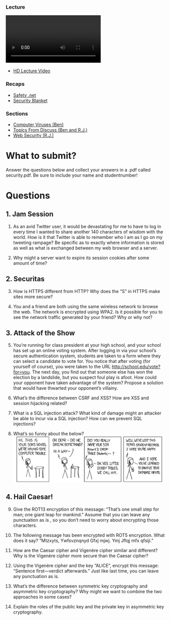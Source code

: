 ### Lecture <!-- pset6 Security -->

![videoplayer](http://cdn.computerscience1.net/2013/spring/lectures/6/lecture6-360p.mp4)

* [HD Lecture Video](http://cse1.net/video?v=lectures/6/lecture6)

### Recaps
* [Safety .net](http://cse1.net/recaps/14-onlinesec.html)
* [Security Blanket](http://cse1.net/recaps/15-datasec.html)

### Sections
* [Computer Viruses (Ben)](http://cse1.net/video?v=sections/6/computer_viruses/computer_viruses)
* [Topics From Discuss (Ben and R.J.)](http://cse1.net/video?v=sections/6/topics_from_discuss_week_6/topics_from_discuss_week_6)
* [Web Security (R.J.)](http://cse1.net/video?v=sections/6/web_security/web_security)

# What to submit?
Answer the questions below and collect your answers in a .pdf called security.pdf. Be sure to include your name and studentnumber!

# Questions

## 1. Jam Session
1. As an avid Twitter user, it would be devastating for me to have to log in every time I
wanted to share another 140 characters of wisdom with the world. How is it that Twitter is able to
remember who I am as I go on my tweeting rampage? Be specific as to exactly where information
is stored as well as what is exchanged between my web browser and a server.

2. Why might a server want to expire its session cookies after some amount of time?

## 2. Securitas
3. How is HTTPS different from HTTP? Why does the “S” in HTTPS make sites
more secure?

4. You and a friend are both using the same wireless network to browse the web. The
network is encrypted using WPA2. Is it possible for you to see the network traffic generated by
your friend? Why or why not?

## 3. Attack of the Show
5. You’re running for class president at your high school, and your school has set up
an online voting system. After logging in via your school’s secure authentication system, students
are taken to a form where they can select a candidate to vote for. You notice that after voting (for
yourself of course), you were taken to the URL http://school.edu/vote?for=you. The next
day, you find out that someone else has won the election by a landslide, but you suspect foul play
is afoot. How could your opponent have taken advantage of the system? Propose a solution that
would have thwarted your opponent’s villainy.

6. What’s the difference between CSRF and XSS? How are XSS and session hijacking
related?

7. What is a SQL injection attack? What kind of damage might an attacker be able to
incur via a SQL injection? How can we prevent SQL injections?

8. What’s so funny about the below?
  ![funny!](pset61.png)

## 4. Hail Caesar! 
9. Give the ROT13 encryption of this message: “That’s one small step for man; one
giant leap for mankind.” Assume that you can leave any punctuation as is , so you don’t need to
worry about encrypting those characters.

10. The following message has been encrypted with ROT5 encryption. What does it
say? ”Mtzxyts, Ywfsvznqnyd Gfxj mjwj. Ymj Jflqj mfx qfsiji.”

11. How are the Caesar cipher and Vigenère cipher similar and different? Why is the
Vigenère cipher more secure than the Caesar cipher?

12. Using the Vigenère cipher and the key ”ALICE”, encrypt this message: “Sentence
first—verdict afterwards.” Just like last time, you can leave any punctuation as is.

13. What’s the difference between symmetric key cryptography and asymmetric key
cryptography? Why might we want to combine the two approaches in some cases?

14. Explain the roles of the public key and the private key in asymmetric key cryptography.
